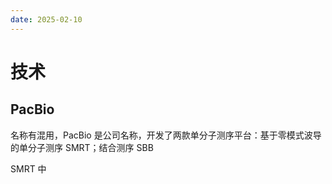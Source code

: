 ```yaml
---
date: 2025-02-10
---
```

# 技术
## PacBio
名称有混用，PacBio 是公司名称，开发了两款单分子测序平台：基于零模式波导的单分子测序 SMRT；结合测序 SBB

SMRT 中
